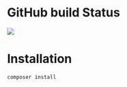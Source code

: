 
# GitHub build Status
![](https://github.com/Bassil-ali/managment-system-school//workflows/build/badge.svg)


# Installation

`composer install`
